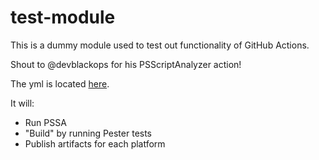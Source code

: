 # test-module

This is a dummy module used to test out functionality of GitHub Actions.

Shout to @devblackops for his PSScriptAnalyzer action!

The yml is located [here](https://github.com/TylerLeonhardt/test-module/blob/master/.github/workflows/ci.yml).

It will:
- Run PSSA
- "Build" by running Pester tests
- Publish artifacts for each platform
